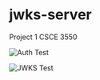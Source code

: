 # jwks-server
Project 1 CSCE 3550

![Auth Test](/jwks-server/1stss.PNG "Test1")

![JWKS Test](/jwks-server/2ndss.PNG "Test2")
